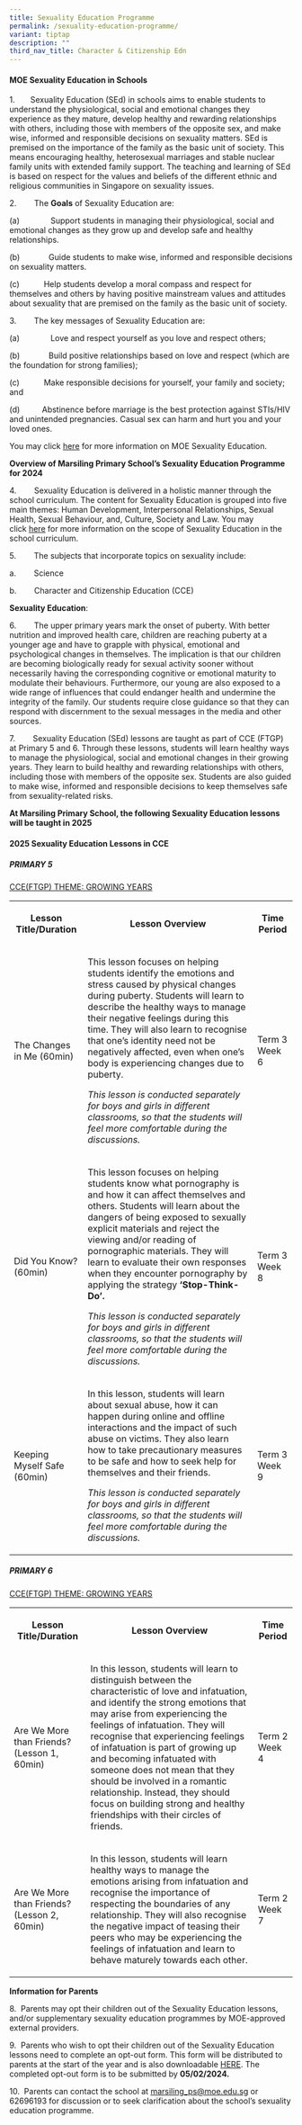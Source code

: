 ```yaml
---
title: Sexuality Education Programme
permalink: /sexuality-education-programme/
variant: tiptap
description: ""
third_nav_title: Character & Citizenship Edn
---
```

<h4><strong>MOE Sexuality Education in Schools</strong></h4>
<p>1.&nbsp;&nbsp;&nbsp;&nbsp;&nbsp;&nbsp; Sexuality Education (SEd) in schools
aims to enable students to understand the physiological, social and emotional
changes they experience as they mature, develop healthy and rewarding relationships
with others, including those with members of the opposite sex, and make
wise, informed and responsible decisions on sexuality matters. SEd is premised
on the importance of the family as the basic unit of society. This means
encouraging healthy, heterosexual marriages and stable nuclear family units
with extended family support. The teaching and learning of SEd is based
on respect for the values and beliefs of the different ethnic and religious
communities in Singapore on sexuality issues.</p>
<p>2.&nbsp;&nbsp;&nbsp;&nbsp;&nbsp;&nbsp;&nbsp; The <strong>Goals</strong> of
Sexuality Education are:</p>
<p>(a)&nbsp;&nbsp;&nbsp;&nbsp;&nbsp;&nbsp;&nbsp;&nbsp;&nbsp;&nbsp;&nbsp;&nbsp;&nbsp;&nbsp;Support
students in managing their physiological, social and emotional changes
as they grow up and develop safe and healthy relationships.</p>
<p>(b)&nbsp;&nbsp;&nbsp;&nbsp;&nbsp;&nbsp;&nbsp;&nbsp;&nbsp;&nbsp;&nbsp;&nbsp;&nbsp;Guide
students to make wise, informed and responsible decisions on sexuality
matters.</p>
<p>(c)&nbsp;&nbsp;&nbsp;&nbsp;&nbsp;&nbsp;&nbsp;&nbsp;&nbsp;&nbsp;&nbsp;Help
students develop a moral compass and respect for themselves and others
by having positive mainstream values and attitudes about sexuality that
are premised on the family as the basic unit of society.</p>
<p>3.&nbsp;&nbsp;&nbsp;&nbsp;&nbsp;&nbsp;&nbsp; The key messages of Sexuality
Education are:</p>
<p>(a)&nbsp;&nbsp;&nbsp;&nbsp;&nbsp;&nbsp;&nbsp;&nbsp;&nbsp;&nbsp;&nbsp;&nbsp;&nbsp;&nbsp;Love
and respect yourself as you love and respect others;</p>
<p>(b)&nbsp;&nbsp;&nbsp;&nbsp;&nbsp;&nbsp;&nbsp;&nbsp;&nbsp;&nbsp;&nbsp;&nbsp;&nbsp;Build
positive relationships based on love and respect (which are the foundation
for strong families);</p>
<p>(c)&nbsp;&nbsp;&nbsp;&nbsp;&nbsp;&nbsp;&nbsp;&nbsp;&nbsp;&nbsp;&nbsp;Make
responsible decisions for yourself, your family and society; and</p>
<p>(d)&nbsp;&nbsp;&nbsp;&nbsp;&nbsp;&nbsp;&nbsp;&nbsp;&nbsp;&nbsp;Abstinence
before marriage is the best protection against STIs/HIV and unintended
pregnancies. Casual sex can harm and hurt you and your loved ones.</p>
<p>You may click&nbsp;<a href="https://go.gov.sg/moe-sexuality-education" rel="noopener noreferrer nofollow" target="_blank"><u>here</u></a>&nbsp;for
more information on MOE Sexuality Education.</p>
<p></p>
<p><strong>Overview of&nbsp;Marsiling Primary School’s Sexuality Education Programme for 2024</strong>
</p>
<p>4.&nbsp;&nbsp;&nbsp;&nbsp;&nbsp;&nbsp;&nbsp; Sexuality Education is delivered
in a holistic manner through the school curriculum.&nbsp;The content for
Sexuality Education is grouped into five main themes: Human Development,
Interpersonal Relationships, Sexual Health, Sexual Behaviour, and, Culture,
Society and Law. You may click&nbsp;<a href="https://go.gov.sg/moe-sexuality-education-scope" rel="noopener noreferrer nofollow" target="_blank"><u>here</u></a>&nbsp;for
more information on the scope of Sexuality Education in the school curriculum.</p>
<p>5.&nbsp;&nbsp;&nbsp;&nbsp;&nbsp;&nbsp;&nbsp; The subjects that incorporate
topics on sexuality include:</p>
<p>a.&nbsp;&nbsp;&nbsp;&nbsp;&nbsp;&nbsp;&nbsp;&nbsp;Science</p>
<p>b.&nbsp;&nbsp;&nbsp;&nbsp;&nbsp;&nbsp;&nbsp;&nbsp;Character and Citizenship
Education (CCE)</p>
<p></p>
<p><strong>Sexuality Education</strong>:</p>
<p>6.&nbsp;&nbsp;&nbsp;&nbsp;&nbsp;&nbsp;&nbsp;&nbsp;The upper primary years
mark the onset of puberty. With better nutrition and improved health care,
children are reaching puberty at a younger age and have to grapple with
physical, emotional and psychological changes in themselves. The implication
is that our children are becoming biologically ready for sexual activity
sooner without necessarily having the corresponding cognitive or emotional
maturity to modulate their behaviours. Furthermore, our young are also
exposed to a wide range of influences that could endanger health and undermine
the integrity of the family. Our students require close guidance so that
they can respond with discernment to the sexual messages in the media and
other sources.</p>
<p>7.&nbsp; &nbsp; &nbsp; &nbsp; Sexuality Education (SEd) lessons are taught
as part of CCE (FTGP) at Primary 5 and 6. Through these lessons, students
will learn healthy ways to manage the physiological, social and emotional
changes in their growing years. They learn to build healthy and rewarding
relationships with others, including those with members of the opposite
sex. Students are also guided to make wise, informed and responsible decisions
to keep themselves safe from sexuality-related risks.</p>
<p></p>
<p><strong>At Marsiling Primary School, the following Sexuality Education lessons will be taught in&nbsp;2025</strong>
</p>
<h4><strong>2025 Sexuality Education Lessons in CCE</strong></h4>
<h5><strong>PRIMARY 5</strong></h5>
<p><u>CCE(FTGP) THEME: GROWING YEARS</u>
</p>
<table style="minWidth: 75px">
<colgroup>
<col>
<col>
<col>
</colgroup>
<tbody>
<tr>
<th rowspan="1" colspan="1">
<p>Lesson Title/Duration</p>
</th>
<th rowspan="1" colspan="1">
<p>Lesson Overview</p>
</th>
<th rowspan="1" colspan="1">
<p>Time Period</p>
</th>
</tr>
<tr>
<td rowspan="1" colspan="1">
<p>The Changes in Me (60min)</p>
</td>
<td rowspan="1" colspan="1">
<p>This lesson focuses on helping students identify the emotions and stress
caused by physical changes during puberty. Students will learn to describe
the healthy ways to manage their negative feelings during this time. They
will also learn to recognise that one’s identity need not be negatively
affected, even when one’s body is experiencing changes due to puberty.</p>
<p><em>This lesson is conducted separately for boys and girls in different classrooms, so that the students will feel more comfortable during the discussions.</em>
</p>
</td>
<td rowspan="1" colspan="1">
<p>Term 3 Week 6</p>
</td>
</tr>
<tr>
<td rowspan="1" colspan="1">
<p>Did You Know? (60min)</p>
</td>
<td rowspan="1" colspan="1">
<p>This lesson focuses on helping students know what pornography is and how
it can affect themselves and others. Students will learn about the dangers
of being exposed to sexually explicit materials and reject the viewing
and/or reading of pornographic materials. They will learn to evaluate their
own responses when they encounter pornography by applying the strategy <strong>‘Stop-Think-Do’.</strong>
</p>
<p><em>This lesson is conducted separately for boys and girls in different classrooms, so that the students will feel more comfortable during the discussions.</em>
</p>
</td>
<td rowspan="1" colspan="1">
<p>Term 3 Week 8</p>
</td>
</tr>
<tr>
<td rowspan="1" colspan="1">
<p>Keeping Myself Safe (60min)</p>
</td>
<td rowspan="1" colspan="1">
<p>In this lesson, students will learn about sexual abuse, how it can happen
during online and offline interactions and the impact of such abuse on
victims. They also learn how to take precautionary measures to be safe
and how to seek help for themselves and their friends.</p>
<p><em>This lesson is conducted separately for boys and girls in different classrooms, so that the students will feel more comfortable during the discussions.</em>
</p>
</td>
<td rowspan="1" colspan="1">
<p>Term 3 Week 9</p>
</td>
</tr>
</tbody>
</table>
<h5><strong>PRIMARY 6</strong></h5>
<p><u>CCE(FTGP) THEME: GROWING YEARS</u>
</p>
<table style="minWidth: 75px">
<colgroup>
<col>
<col>
<col>
</colgroup>
<tbody>
<tr>
<th rowspan="1" colspan="1">
<p>Lesson Title/Duration</p>
</th>
<th rowspan="1" colspan="1">
<p>Lesson Overview</p>
</th>
<th rowspan="1" colspan="1">
<p>Time Period</p>
</th>
</tr>
<tr>
<td rowspan="1" colspan="1">
<p>Are We More than Friends? (Lesson 1, 60min)</p>
</td>
<td rowspan="1" colspan="1">
<p>In this lesson, students will learn to distinguish between the characteristic
of love and infatuation, and identify the strong emotions that may arise
from experiencing the feelings of infatuation. They will recognise that
experiencing feelings of infatuation is part of growing up and becoming
infatuated with someone does not mean that they should be involved in a
romantic relationship. Instead, they should focus on building strong and
healthy friendships with their circles of friends.</p>
</td>
<td rowspan="1" colspan="1">
<p>Term 2 Week 4</p>
</td>
</tr>
<tr>
<td rowspan="1" colspan="1">
<p>Are We More than Friends? (Lesson 2, 60min)</p>
</td>
<td rowspan="1" colspan="1">
<p>In this lesson, students will learn healthy ways to manage the emotions
arising from infatuation and recognise the importance of respecting the
boundaries of any relationship. They will also recognise the negative impact
of teasing their peers who may be experiencing the feelings of infatuation
and learn to behave maturely towards each other.</p>
</td>
<td rowspan="1" colspan="1">
<p>Term 2 Week 7</p>
</td>
</tr>
</tbody>
</table>
<p></p>
<p><strong>Information for Parents</strong>
</p>
<p>8.&nbsp;&nbsp;Parents may opt their children out of the Sexuality Education
lessons, and/or supplementary sexuality education programmes by MOE-approved
external providers.&nbsp; &nbsp; &nbsp; &nbsp;</p>
<p>9.&nbsp;&nbsp;Parents who wish to opt their children out of the Sexuality
Education lessons&nbsp;need to complete an opt-out form. This form will
be distributed to parents at the start of the year and is also downloadable
<a href="https://www.marsilingpri.moe.edu.sg/files/MPS_2024_SEd_letter_to_parents__Opt_out_form_.pdf" rel="noopener noreferrer nofollow" target="_blank">HERE</a>. The completed opt-out form is to be submitted by&nbsp;<strong>05/02/2024.</strong>
</p>
<p>10.&nbsp;&nbsp;Parents can contact the school at <a href="https://go.gov.sg/moe-sexuality-education" rel="noopener noreferrer nofollow" target="_blank">marsiling_ps@moe.edu.sg</a> or
62696193 for discussion or to seek clarification about the school’s sexuality
education programme.</p>